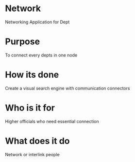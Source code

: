 # Network
Networking Application for Dept
# Purpose
To connect every depts in one node
# How its done
Create a visual search engine with communication connectors
# Who is it for
Higher officials who need essential connection
# What does it  do
Network or interlink people
